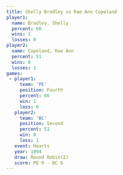 ```yaml
---
title: Shelly Bradley vs Rae Ann Copeland
player1:                 
  name: Bradley, Shelly  
  percent: 66            
  wins: 1                
  losses: 0              
player2:                 
  name: Copeland, Rae Ann
  percent: 51            
  wins: 0                
  losses: 1              
games:
 - player1:          
     team: 'PE'      
     position: Fourth
     percent: 66     
     win: 1          
     loss: 0         
   player2:          
     team: 'BC'      
     position: Second
     percent: 51     
     win: 0          
     loss: 1         
   event: Hearts       
   year: 1994          
   draw: Round Robin(2)
   score: PE 9 - BC 6  
---
```

